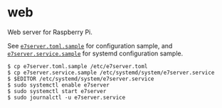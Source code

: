 # web

Web server for Raspberry Pi.

See [`e7server.toml.sample`](e7server.toml.sample) for configuration sample, and [`e7server.service.sample`](e7server.service.sample) for systemd configuration sample.

```console
$ cp e7server.toml.sample /etc/e7server.toml
$ cp e7server.service.sample /etc/systemd/system/e7server.service
$ $EDITOR /etc/systemd/system/e7server.service
$ sudo systemctl enable e7server
$ sudo systemctl start e7server
$ sudo journalctl -u e7server.service
```
